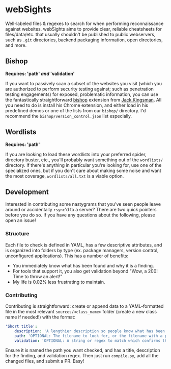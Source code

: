 # webSights
Well-labeled files & regexes to search for when performing reconnaissance against websites. webSights aims to provide clear, reliable cheatsheets for files/data/etc. that usually shouldn't be published to public webservers, such as `.git` directories, backend packaging information, open directories, and more.

## Bishop
**Requires: 'path' *and* 'validation'**

If you want to passively scan a subset of the websites you visit (which you are authorized to perform security testing against; such as penetration testing engagements) for exposed, problematic information, you can use the fantastically straightforward [bishop](https://github.com/jkingsman/bishop) extension from [Jack Kingsman](http://jacksbrain.com). All you need to do is install his Chrome extension, and either load in his predefined demos or one of the lists from our `bishop/` directory. I'd recommend the `bishop/version_control.json` list especially.

## Wordlists
**Requires: 'path'**

If you are looking to load these wordlists into your preferred spider, directory buster, etc., you'll probably want something out of the `wordlists/` directory. If there's anything in particular you're looking for, use one of the specialized ones, but if you don't care about making some noise and want the most coverage, `wordlists/all.txt` is a viable option.

## Development
Interested in contributing some nastygrams that you've seen people leave around or accidentally `rsync`'d to a server? There are two quick pointers before you do so. If you have any questions about the following, please open an issue!

### Structure
Each file to check is defined in YAML, has a few descriptive attributes, and is organized into folders by type (ex. package managers, version control, unconfigured applications). This has a number of benefits:

- You immediately know what has been found and why it is a finding.
- For tools that support it, you also get validation beyond "Wow, a 200! Time to throw an alert!"
- My life is 0.02% less frustrating to maintain.

### Contributing
Contributing is straightforward: create or append data to a YAML-formatted file in the most relevant `sources/<class_name>` folder (create a new class name if needed!) with the format:

```yaml
'Short title':
    description: 'A lengthier description so people know what has been found'
    path: 'OPTIONAL: The filename to look for, or the filename with a preceding path'
    validation: 'OPTIONAL: A string or regex to match which confirms the finding'
```

Ensure it is named the path you want checked, and has a title, description for the finding, and validation regex. Then just run `compile.py`, add all the changed files, and submit a PR. Easy!